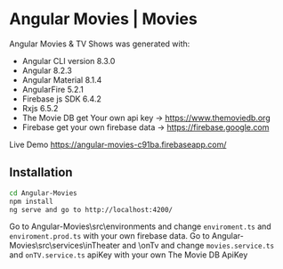 # Angular Movies | Movies

Angular Movies & TV Shows was generated with:
- Angular CLI version 8.3.0
- Angular 8.2.3
- Angular Material 8.1.4
- AngularFire 5.2.1
- Firebase js SDK 6.4.2
- Rxjs 6.5.2
- The Movie DB get Your own api key -> https://www.themoviedb.org
- Firebase get your own firebase data -> https://firebase.google.com

Live Demo https://angular-movies-c91ba.firebaseapp.com/

## Installation

```bash
cd Angular-Movies
npm install
ng serve and go to http://localhost:4200/
```
Go to Angular-Movies\src\environments and change ```enviroment.ts``` and ```enviroment.prod.ts``` with your own firebase data.
Go to Angular-Movies\src\services\inTheater and \onTv and change ```movies.service.ts``` and ```onTV.service.ts``` apiKey with your own The Movie DB ApiKey
